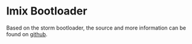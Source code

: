 Imix Bootloader
===============

Based on the storm bootloader, the source and more information can be found on
[github](https://github.com/helena-project/tock-bootloader).

